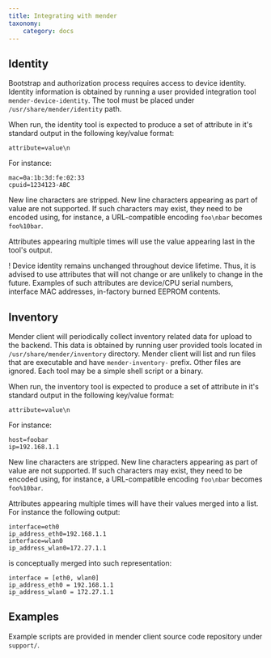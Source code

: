 ```yaml
---
title: Integrating with mender
taxonomy:
    category: docs
---
```



## Identity

Bootstrap and authorization process requires access to device identity. Identity
information is obtained by running a user provided integration tool
`mender-device-identity`. The tool must be placed under
`/usr/share/mender/identity` path.

When run, the identity tool is expected to produce a set of attribute in it's
standard output in the following key/value format:

```
attribute=value\n
```

For instance:

```
mac=0a:1b:3d:fe:02:33
cpuid=1234123-ABC
```

New line characters are stripped. New line characters appearing as part of value
are not supported. If such characters may exist, they need to be encoded using,
for instance, a URL-compatible encoding `foo\nbar` becomes `foo%10bar`.

Attributes appearing multiple times will use the value appearing last in the
tool's output.

! Device identity remains unchanged throughout device lifetime. Thus, it is
advised to use attributes that will not change or are unlikely to change in the
future. Examples of such attributes are device/CPU serial numbers, interface MAC
addresses, in-factory burned EEPROM contents.

## Inventory

Mender client will periodically collect inventory related data for upload to the
backend. This data is obtained by running user provided tools located in
`/usr/share/mender/inventory` directory. Mender client will list and run files
that are executable and have `mender-inventory-` prefix. Other files are
ignored. Each tool may be a simple shell script or a binary.

When run, the inventory tool is expected to produce a set of attribute in it's
standard output in the following key/value format:

```
attribute=value\n
```

For instance:

```
host=foobar
ip=192.168.1.1
```

New line characters are stripped. New line characters appearing as part of value
are not supported. If such characters may exist, they need to be encoded using,
for instance, a URL-compatible encoding `foo\nbar` becomes `foo%10bar`.

Attributes appearing multiple times will have their values merged into a list.
For instance the following output:

```
interface=eth0
ip_address_eth0=192.168.1.1
interface=wlan0
ip_address_wlan0=172.27.1.1
```

is conceptually merged into such representation:

```
interface = [eth0, wlan0]
ip_address_eth0 = 192.168.1.1
ip_address_wlan0 = 172.27.1.1
```

## Examples

Example scripts are provided in mender client source code repository under
`support/`.
